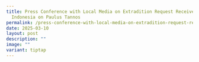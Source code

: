 ```yaml
---
title: Press Conference with Local Media on Extradition Request Received from
  Indonesia on Paulus Tannos
permalink: /press-conference-with-local-media-on-extradition-request-received-from-indonesia-on-paulus-tannos/
date: 2025-03-10
layout: post
description: ""
image: ""
variant: tiptap
---
```

